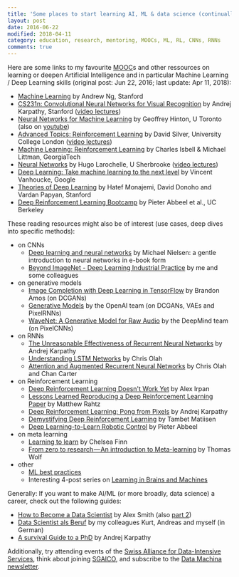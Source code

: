```yaml
---
title: 'Some places to start learning AI, ML & data science (continually expanded)'
layout: post
date: 2016-06-22
modified: 2018-04-11
category: education, research, mentoring, MOOCs, ML, RL, CNNs, RNNs
comments: true
---
```


Here are some links to my favourite [MOOC](https://en.wikipedia.org/wiki/Massive_open_online_course)s and other ressources on learning or deepen Artificial Intelligence and in particular Machine Learning / Deep Learning skills (original post: Jun 22, 2016; last update: Apr 11, 2018):

  * [Machine Learning](https://www.coursera.org/learn/machine-learning) by Andrew Ng, Stanford
  * [CS231n: Convolutional Neural Networks for Visual Recognition](http://cs231n.stanford.edu/) by Andrej Karpathy, Stanford ([video lectures](https://www.youtube.com/watch?v=2uiulzZxmGg&index=10&list=PLlJy-eBtNFt6EuMxFYRiNRS07MCWN5UIA))
  * [Neural Networks for Machine Learning](https://www.coursera.org/course/neuralnets) by Geoffrey Hinton, U Toronto (also on <a href="https://www.youtube.com/watch?v=cbeTc-Urqak&list=PLoRl3Ht4JOcdU872GhiYWf6jwrk_SNhz9" target="_blank">youtube</a>)
  * [Advanced Topics: Reinforcement Learning](http://www0.cs.ucl.ac.uk/staff/d.silver/web/Teaching.html) by David Silver, University College London ([video lectures](http://videolectures.net/rldm2015_silver_reinforcement_learning/))
  * [Machine Learning: Reinforcement Learning](https://www.udacity.com/course/machine-learning-reinforcement-learning--ud820) by Charles Isbell & Michael Littman, GeorgiaTech
  * [Neural Networks](http://info.usherbrooke.ca/hlarochelle/cours/ift725_A2013/contenu.html) by Hugo Larochelle, U Sherbrooke ([video lectures](https://www.youtube.com/playlist?list=PL6Xpj9I5qXYEcOhn7TqghAJ6NAPrNmUBH))
  * [Deep Learning: Take machine learning to the next level](https://www.udacity.com/course/deep-learning--ud730) by Vincent Vanhoucke, Google
  * [Theories of Deep Learning](https://www.researchgate.net/project/Theories-of-Deep-Learning) by Hatef Monajemi, David Donoho and Vardan Papyan, Stanford
  * [Deep Reinforcement Learning Bootcamp](https://sites.google.com/view/deep-rl-bootcamp/lectures) by Pieter Abbeel et al., UC Berkeley

These reading resources might also be of interest (use cases, deep dives into specific methods):

  * on CNNs 
      * [Deep learning and neural networks](http://neuralnetworksanddeeplearning.com/index.html) by Michael Nielsen: a gentle introduction to neural networks in e-book form
      * [Beyond ImageNet - Deep Learning Industrial Practice](https://stdm.github.io/downloads/papers/Beyond_ImageNet_preprint_2018.pdf) by me and some colleagues
  * on generative models
      * [Image Completion with Deep Learning in TensorFlow](http://bamos.github.io/2016/08/09/deep-completion/) by Brandon Amos (on DCGANs)
      * [Generative Models](https://openai.com/blog/generative-models/) by the OpenAI team (on DCGANs, VAEs and PixelRNNs)
      * [WaveNet: A Generative Model for Raw Audio](https://deepmind.com/blog/wavenet-generative-model-raw-audio/) by the DeepMind team (on PixelCNNs)
  * on RNNs 
      * [The Unreasonable Effectiveness of Recurrent Neural Networks](http://karpathy.github.io/2015/05/21/rnn-effectiveness/) by Andrej Karpathy
      * [Understanding LSTM Networks](http://colah.github.io/posts/2015-08-Understanding-LSTMs/) by Chris Olah
      * [Attention and Augmented Recurrent Neural Networks](http://distill.pub/2016/augmented-rnns/) by Chris Olah and Chan Carter
  * on Reinforcement Learning 
      * [Deep Reinforcement Learning Doesn't Work Yet](https://www.alexirpan.com/2018/02/14/rl-hard.html) by Alex Irpan
      * [Lessons Learned Reproducing a Deep Reinforcement Learning Paper](http://amid.fish/reproducing-deep-rl) by Matthew Rahtz
      * [Deep Reinforcement Learning: Pong from Pixels](http://karpathy.github.io/2016/05/31/rl/) by Andrej Karpathy
      * [Demystifying Deep Reinforcement Learning](http://www.nervanasys.com/demystifying-deep-reinforcement-learning/) by Tambet Matiisen
      * [Deep Learning-to-Learn Robotic Control](https://www.youtube.com/watch?v=TERCdog1ddE) by Pieter Abbeel
  * on meta learning
      * [Learning to learn](http://bair.berkeley.edu/blog/2017/07/18/learning-to-learn/) by Chelsea Finn
      * [From zero to research — An introduction to Meta-learning](https://medium.com/huggingface/from-zero-to-research-an-introduction-to-meta-learning-8e16e677f78a) by Thomas Wolf 
  * other 
      * [ML best practices](https://developers.google.com/machine-learning/rules-of-ml/)
      * Interesting 4-post series on [Learning in Brains and Machines](http://blog.shakirm.com/2016/02/learning-in-brains-and-machines-1/)

Generally: If you want to make AI/ML (or more broadly, data science) a career, check out the following guides:

  * [How to Become a Data Scientist](https://www.experfy.com/blog/how-to-become-a-data-scientist-part-1-3) by Alex Smith (also [part 2](https://www.experfy.com/blog/how-to-become-a-data-scientist-part-2-3))
  * [Data Scientist als Beruf](http://stdm.github.io/downloads/HMD_2016.pdf) by my colleagues Kurt, Andreas and myself (in German)
  * [A survival Guide to a PhD](http://karpathy.github.io/2016/09/07/phd/) by Andrej Karpathy

Additionally, try attending events of the [Swiss Alliance for Data-Intensive Services](http://www.data-service-alliance.ch), think about joining [SGAICO](http://www.s-i.ch/sgaico/), and subscribe to the [Data Machina newsletter](https://www.getrevue.co/profile/datamachina).
